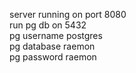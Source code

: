 server running on port 8080 <br>
run pg db on 5432 <br>
pg username postgres <br>
pg database raemon <br>
pg password raemon <br>
